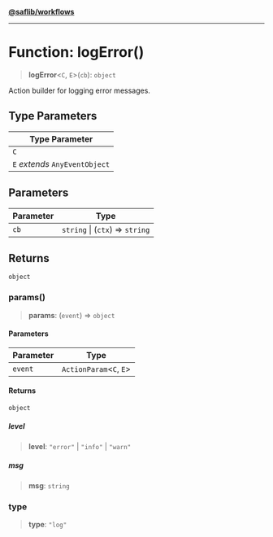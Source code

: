 [**@saflib/workflows**](../index.md)

---

# Function: logError()

> **logError**\<`C`, `E`\>(`cb`): `object`

Action builder for logging error messages.

## Type Parameters

| Type Parameter                 |
| ------------------------------ |
| `C`                            |
| `E` _extends_ `AnyEventObject` |

## Parameters

| Parameter | Type                            |
| --------- | ------------------------------- |
| `cb`      | `string` \| (`ctx`) => `string` |

## Returns

`object`

### params()

> **params**: (`event`) => `object`

#### Parameters

| Parameter | Type                      |
| --------- | ------------------------- |
| `event`   | `ActionParam`\<`C`, `E`\> |

#### Returns

`object`

##### level

> **level**: `"error"` \| `"info"` \| `"warn"`

##### msg

> **msg**: `string`

### type

> **type**: `"log"`

